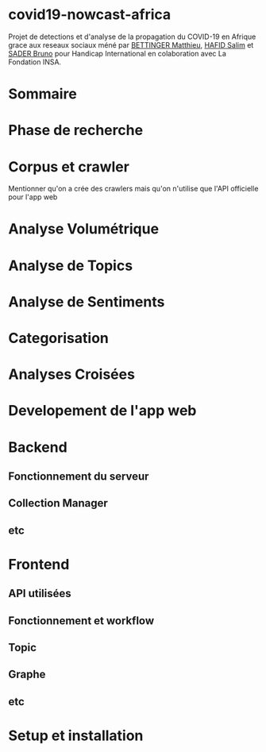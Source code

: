 # covid19-nowcast-africa
Projet de detections et d'analyse de la propagation du COVID-19 en Afrique grace aux reseaux sociaux méné par [BETTINGER Matthieu](), [HAFID Salim]() et [SADER Bruno]() pour Handicap International en colaboration avec La Fondation INSA.

# Sommaire
# Phase de recherche
# Corpus et crawler
Mentionner qu'on a crée des crawlers mais qu'on n'utilise que l'API officielle pour l'app web
# Analyse Volumétrique
# Analyse de Topics
# Analyse de Sentiments
# Categorisation
# Analyses Croisées
# Developement de l'app web
# Backend
## Fonctionnement du serveur
## Collection Manager
## etc
# Frontend
## API utilisées
## Fonctionnement et workflow
## Topic
## Graphe
## etc
# Setup et installation